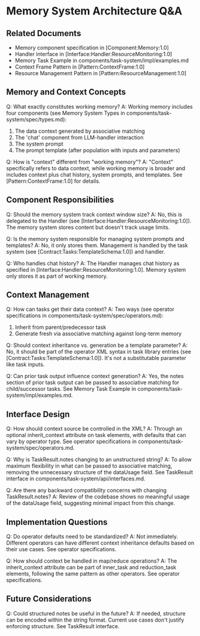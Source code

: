 # Memory System Architecture Q&A

## Related Documents
- Memory component specification in [Component:Memory:1.0]
- Handler interface in [Interface:Handler:ResourceMonitoring:1.0]
- Memory Task Example in components/task-system/impl/examples.md
- Context Frame Pattern in [Pattern:ContextFrame:1.0]
- Resource Management Pattern in [Pattern:ResourceManagement:1.0]

## Memory and Context Concepts

Q: What exactly constitutes working memory?
A: Working memory includes four components (see Memory System Types in components/task-system/spec/types.md):
1. The data context generated by associative matching
2. The 'chat' component from LLM-handler interaction
3. The system prompt
4. The prompt template (after population with inputs and parameters)

Q: How is "context" different from "working memory"?
A: "Context" specifically refers to data context, while working memory is broader and includes context plus chat history, system prompts, and templates. See [Pattern:ContextFrame:1.0] for details.

## Component Responsibilities 

Q: Should the memory system track context window size?
A: No, this is delegated to the Handler (see [Interface:Handler:ResourceMonitoring:1.0]). The memory system stores content but doesn't track usage limits.

Q: Is the memory system responsible for managing system prompts and templates?
A: No, it only stores them. Management is handled by the task system (see [Contract:Tasks:TemplateSchema:1.0]) and handler.

Q: Who handles chat history?
A: The Handler manages chat history as specified in [Interface:Handler:ResourceMonitoring:1.0]. Memory system only stores it as part of working memory.

## Context Management

Q: How can tasks get their data context?
A: Two ways (see operator specifications in components/task-system/spec/operators.md):
1. Inherit from parent/predecessor task
2. Generate fresh via associative matching against long-term memory

Q: Should context inheritance vs. generation be a template parameter?
A: No, it should be part of the operator XML syntax in task library entries (see [Contract:Tasks:TemplateSchema:1.0]). It's not a substitutable parameter like task inputs.

Q: Can prior task output influence context generation?
A: Yes, the notes section of prior task output can be passed to associative matching for child/successor tasks. See Memory Task Example in components/task-system/impl/examples.md.

## Interface Design

Q: How should context source be controlled in the XML?
A: Through an optional inherit_context attribute on task elements, with defaults that can vary by operator type. See operator specifications in components/task-system/spec/operators.md.

Q: Why is TaskResult.notes changing to an unstructured string?
A: To allow maximum flexibility in what can be passed to associative matching, removing the unnecessary structure of the dataUsage field. See TaskResult interface in components/task-system/api/interfaces.md.

Q: Are there any backward compatibility concerns with changing TaskResult.notes?
A: Review of the codebase shows no meaningful usage of the dataUsage field, suggesting minimal impact from this change.

## Implementation Questions

Q: Do operator defaults need to be standardized?
A: Not immediately. Different operators can have different context inheritance defaults based on their use cases. See operator specifications.

Q: How should context be handled in map/reduce operations?
A: The inherit_context attribute can be part of inner_task and reduction_task elements, following the same pattern as other operators. See operator specifications.

## Future Considerations

Q: Could structured notes be useful in the future?
A: If needed, structure can be encoded within the string format. Current use cases don't justify enforcing structure. See TaskResult interface.